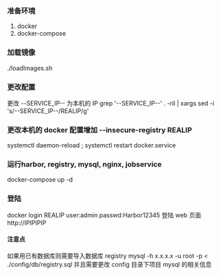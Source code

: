 ### 准备环境
1. docker
2. docker-compose

### 加载镜像
./loadImages.sh

### 更改配置
更改 --SERVICE_IP-- 为本机的 IP
grep '--SERVICE_IP--' . -ril | xargs sed -i 's/--SERVICE_IP--/REALIP/g'

### 更改本机的 docker 配置增加 --insecure-registry REALIP
systemctl daemon-reload ; systemctl restart docker.service

### 运行harbor, registry, mysql, nginx, jobservice
docker-compose up -d

### 登陆 
docker login REALIP     user:admin passwd:Harbor12345
登陆 web 页面 http://IPIPIPIP

#### 注意点
如果用已有数据库则需要导入数据库 registry
mysql -h x.x.x.x -u root -p < ./config/db/registry.sql
并且需要更改 config 目录下项目 mysql 的相关信息
